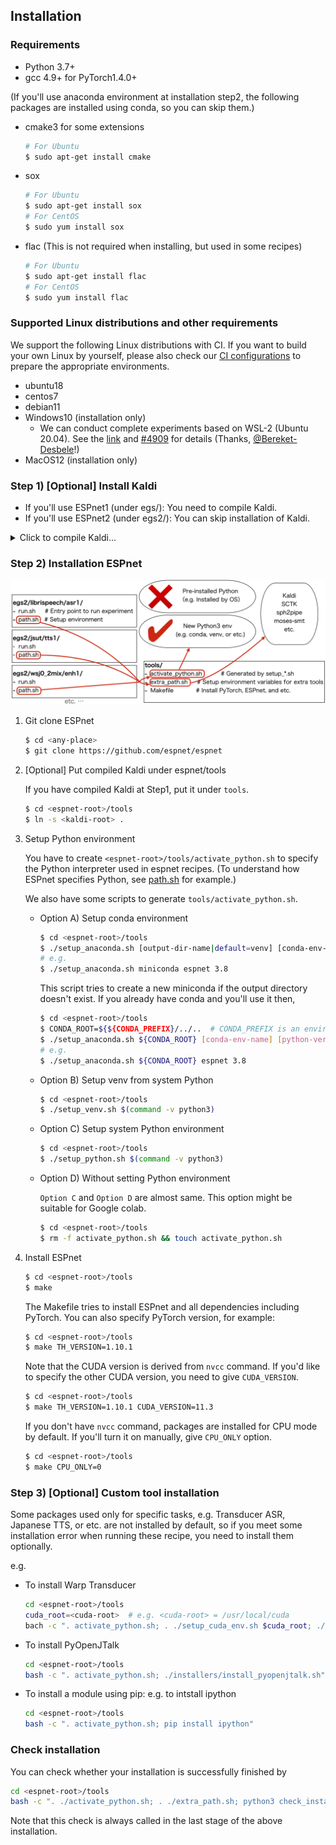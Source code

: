 ## Installation
### Requirements

- Python 3.7+
- gcc 4.9+ for PyTorch1.4.0+

(If you'll use anaconda environment at installation step2,
the following packages are installed using conda, so you can skip them.)

- cmake3 for some extensions
    ```sh
    # For Ubuntu
    $ sudo apt-get install cmake
    ```
- sox
    ```sh
    # For Ubuntu
    $ sudo apt-get install sox
    # For CentOS
    $ sudo yum install sox
    ```
- flac (This is not required when installing, but used in some recipes)
    ```sh
    # For Ubuntu
    $ sudo apt-get install flac
    # For CentOS
    $ sudo yum install flac
    ```

### Supported Linux distributions and other requirements

We support the following Linux distributions with CI. If you want to build your own Linux by yourself,
please also check our [CI configurations](https://github.com/espnet/espnet/tree/master/.github/workflows)
to prepare the appropriate environments.

- ubuntu18
- centos7
- debian11
- Windows10 (installation only)
  - We can conduct complete experiments based on WSL-2 (Ubuntu 20.04). See the [link](https://github.com/espnet/espnet/files/10780845/Instructions.txt) and [#4909](https://github.com/espnet/espnet/discussions/4909) for details (Thanks, [@Bereket-Desbele](https://github.com/Bereket-Desbele)!)
- MacOS12 (installation only)


### Step 1) [Optional] Install Kaldi
- If you'll use ESPnet1 (under egs/): You need to compile Kaldi.
- If you'll use ESPnet2 (under egs2/): You can skip installation of Kaldi.

<details><summary>Click to compile Kaldi...</summary><div>


Related links:
- [Kaldi Github](https://github.com/kaldi-asr/kaldi)
- [Kaldi Documentation](https://kaldi-asr.org/)
  - [Downloading and installing Kaldi](https://kaldi-asr.org/doc/install.html)
  - [The build process (how Kaldi is compiled)](https://kaldi-asr.org/doc/build_setup.html)
- [Kaldi INSTALL](https://github.com/kaldi-asr/kaldi/blob/master/INSTALL)

Kaldi's requirements:
- OS: Ubuntu, CentOS, MacOSX, Windows, Cygwin, etc.
- GCC >= 4.7

1. Git clone Kaldi

    ```sh
    $ cd <any-place>
    $ git clone https://github.com/kaldi-asr/kaldi
    ```
1. Install tools

    ```sh
    $ cd <kaldi-root>/tools
    $ make -j <NUM-CPU>
    ```
    1. Select BLAS library from ATLAS, OpenBLAS, or MKL

    - OpenBLAS

    ```sh
    $ cd <kaldi-root>/tools
    $ ./extras/install_openblas.sh
    ```
    - MKL (You need sudo privilege)

    ```sh
    $ cd <kaldi-root>/tools
    $ sudo ./extras/install_mkl.sh
    ```
    - ATLAS (You need sudo privilege)

    ```sh
    # Ubuntu
    $ sudo apt-get install libatlas-base-dev
    ```

1. Compile Kaldi & install

    ```sh
    $ cd <kaldi-root>/src
    # [By default MKL is used] ESPnet uses only feature extractor, so you can disable CUDA
    $ ./configure --use-cuda=no
    # [With OpenBLAS]
    # $ ./configure --openblas-root=../tools/OpenBLAS/install --use-cuda=no
    # If you'll use CUDA
    # ./configure --cudatk-dir=/usr/local/cuda-10.0
    $ make -j clean depend; make -j <NUM-CPU>
    ```
We also have [prebuilt Kaldi binaries](https://github.com/espnet/espnet/blob/master/ci/install_kaldi.sh).

</div></details>

### Step 2) Installation ESPnet

<div align="left"><img src="image/environment_structure.png" width="700"/></div>



1. Git clone ESPnet
    ```sh
    $ cd <any-place>
    $ git clone https://github.com/espnet/espnet
    ```
1. [Optional] Put compiled Kaldi under espnet/tools

    If you have compiled Kaldi at Step1, put it under `tools`.


    ```sh
    $ cd <espnet-root>/tools
    $ ln -s <kaldi-root> .
    ```

1. Setup Python environment

    You have to create `<espnet-root>/tools/activate_python.sh` to specify the Python interpreter used in espnet recipes.
    (To understand how ESPnet specifies Python, see [path.sh](https://github.com/espnet/espnet/blob/master/egs2/TEMPLATE/asr1/path.sh) for example.)

    We also have some scripts to generate `tools/activate_python.sh`.

    - Option A) Setup conda environment

        ```sh
        $ cd <espnet-root>/tools
        $ ./setup_anaconda.sh [output-dir-name|default=venv] [conda-env-name|default=root] [python-version|default=none]
        # e.g.
        $ ./setup_anaconda.sh miniconda espnet 3.8
        ```

        This script tries to create a new miniconda if the output directory doesn't exist.
        If you already have conda and you'll use it then,

        ```sh
        $ cd <espnet-root>/tools
        $ CONDA_ROOT=${${CONDA_PREFIX}/../..  # CONDA_PREFIX is an environment variable set by ${CONDA_ROOT}/etc/profile.d/conda.sh
        $ ./setup_anaconda.sh ${CONDA_ROOT} [conda-env-name] [python-version]
        # e.g.
        $ ./setup_anaconda.sh ${CONDA_ROOT} espnet 3.8
        ```

    - Option B) Setup venv from system Python

        ```sh
        $ cd <espnet-root>/tools
        $ ./setup_venv.sh $(command -v python3)
        ```

    - Option C) Setup system Python environment

        ```sh
        $ cd <espnet-root>/tools
        $ ./setup_python.sh $(command -v python3)
        ```
    - Option D) Without setting Python environment

        `Option C` and `Option D` are almost same. This option might be suitable for Google colab.

        ```sh
        $ cd <espnet-root>/tools
        $ rm -f activate_python.sh && touch activate_python.sh
        ```
1. Install ESPnet

    ```sh
    $ cd <espnet-root>/tools
    $ make
    ```

    The Makefile tries to install ESPnet and all dependencies including PyTorch.
    You can also specify PyTorch version, for example:

    ```sh
    $ cd <espnet-root>/tools
    $ make TH_VERSION=1.10.1
    ```

    Note that the CUDA version is derived from `nvcc` command. If you'd like to specify the other CUDA version, you need to give `CUDA_VERSION`.

    ```sh
    $ cd <espnet-root>/tools
    $ make TH_VERSION=1.10.1 CUDA_VERSION=11.3
    ```

    If you don't have `nvcc` command, packages are installed for CPU mode by default.
    If you'll turn it on manually, give `CPU_ONLY` option.

    ```sh
    $ cd <espnet-root>/tools
    $ make CPU_ONLY=0
    ```

### Step 3) [Optional] Custom tool installation
Some packages used only for specific tasks, e.g. Transducer ASR, Japanese TTS, or etc. are not installed by default,
so if you meet some installation error when running these recipe, you need to install them optionally.


e.g.

- To install Warp Transducer
    ```sh
    cd <espnet-root>/tools
    cuda_root=<cuda-root>  # e.g. <cuda-root> = /usr/local/cuda
    bach -c ". activate_python.sh; . ./setup_cuda_env.sh $cuda_root; ./installers/install_warp-transducer.sh"
    ```
- To install PyOpenJTalk
    ```sh
    cd <espnet-root>/tools
    bash -c ". activate_python.sh; ./installers/install_pyopenjtalk.sh"
    ```
- To install a module using pip: e.g. to intstall ipython
    ```sh
    cd <espnet-root>/tools
    bash -c ". activate_python.sh; pip install ipython"
    ```

### Check installation
You can check whether your installation is successfully finished by
```sh
cd <espnet-root>/tools
bash -c ". ./activate_python.sh; . ./extra_path.sh; python3 check_install.py"
```

Note that this check is always called in the last stage of the above installation.
